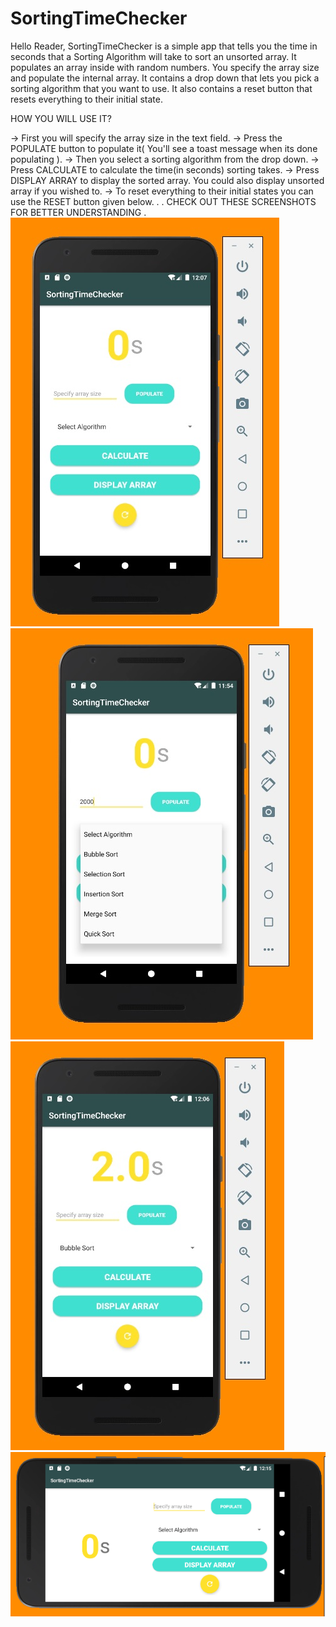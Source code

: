 # SortingTimeChecker
Hello Reader,
SortingTimeChecker is a simple app that tells you the time in seconds that a Sorting Algorithm will take to sort an unsorted array.
It populates an array inside with random numbers. You specify the array size and populate the internal array. It contains a drop down that lets
you pick a sorting algorithm that you want to use. It also contains a reset button that resets everything to their initial state.

HOW YOU WILL USE IT?

-> First you will specify the array size in the text field.
-> Press the POPULATE button to populate it( You'll see a toast message when its done populating ).
-> Then you select a sorting algorithm from the drop down.
-> Press CALCULATE to calculate the time(in seconds) sorting takes.
-> Press DISPLAY ARRAY to display the sorted array. You could also display unsorted array if you wished to.
-> To reset everything to their initial states you can use the RESET button given below.
.
.
CHECK OUT THESE SCREENSHOTS FOR BETTER UNDERSTANDING
.
![](Screenshots/First.jpg)
![](Screenshots/Second.jpg)
![](Screenshots/Third.jpg)
![](Screenshots/horizontal.png)
